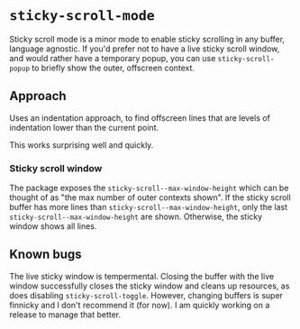 # `sticky-scroll-mode`

Sticky scroll mode is a minor mode to enable sticky scrolling in any buffer, language agnostic.
If you'd prefer not to have a live sticky scroll window, and would rather have a temporary popup, you can use
`sticky-scroll-popup` to briefly show the outer, offscreen context.

## Approach 

Uses an indentation approach, to find offscreen lines that are levels of indentation lower than the current point.

This works surprising well and quickly.

### Sticky scroll window

The package exposes the `sticky-scroll--max-window-height` which can be thought of as "the max number of outer contexts shown". If
the sticky scroll buffer has more lines than `sticky-scroll--max-window-height`, only the last `sticky-scroll--max-window-height` are shown.
Otherwise, the sticky window shows all lines.

## Known bugs

The live sticky window is tempermental. Closing the buffer with the live window successfully closes the sticky window and cleans up resources, as does disabling `sticky-scroll-toggle`.
However, changing buffers is super finnicky and I don't recommend it (for now). I am quickly working on a release to manage that better.
